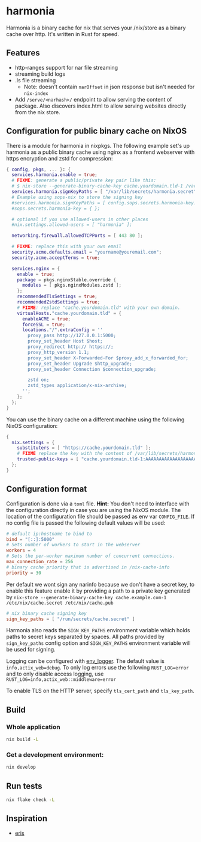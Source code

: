 # harmonia

Harmonia is a binary cache for nix that serves your /nix/store as a binary cache over http.
It's written in Rust for speed.

## Features

- http-ranges support for nar file streaming
- streaming build logs
- .ls file streaming
  - Note: doesn't contain `narOffset` in json response but isn't needed for
    `nix-index`
- Add `/serve/<narhash>/` endpoint to allow serving the content of package. 
  Also discovers index.html to allow serving websites directly from the nix store.

## Configuration for public binary cache on NixOS

There is a module for harmonia in nixpkgs.
The following example set's up harmonia as a public binary cache using
nginx as a frontend webserver with https encryption and zstd for compression:

```nix
{ config, pkgs, ... }: {
  services.harmonia.enable = true;
  # FIXME: generate a public/private key pair like this:
  # $ nix-store --generate-binary-cache-key cache.yourdomain.tld-1 /var/lib/secrets/harmonia.secret /var/lib/secrets/harmonia.pub
  services.harmonia.signKeyPaths = [ "/var/lib/secrets/harmonia.secret" ];
  # Example using sops-nix to store the signing key
  #services.harmonia.signKeyPaths = [ config.sops.secrets.harmonia-key.path ];
  #sops.secrets.harmonia-key = { };

  # optional if you use allowed-users in other places
  #nix.settings.allowed-users = [ "harmonia" ];

  networking.firewall.allowedTCPPorts = [ 443 80 ];

  # FIXME: replace this with your own email
  security.acme.defaults.email = "yourname@youremail.com";
  security.acme.acceptTerms = true;

  services.nginx = {
    enable = true;
    package = pkgs.nginxStable.override {
      modules = [ pkgs.nginxModules.zstd ];
    };
    recommendedTlsSettings = true;
    recommendedZstdSettings = true;
    # FIXME: replace "cache.yourdomain.tld" with your own domain.
    virtualHosts."cache.yourdomain.tld" = {
      enableACME = true;
      forceSSL = true;
      locations."/".extraConfig = ''
        proxy_pass http://127.0.0.1:5000;
        proxy_set_header Host $host;
        proxy_redirect http:// https://;
        proxy_http_version 1.1;
        proxy_set_header X-Forwarded-For $proxy_add_x_forwarded_for;
        proxy_set_header Upgrade $http_upgrade;
        proxy_set_header Connection $connection_upgrade;

        zstd on;
        zstd_types application/x-nix-archive;
      '';
    };
  };
}
```

You can use the binary cache on a different machine using the following NixOS configuration:

```nix
{
  nix.settings = {
    substituters = [ "https://cache.yourdomain.tld" ];
    # FIXME replace the key with the content of /var/lib/secrets/harmonia.pub
    trusted-public-keys = [ "cache.yourdomain.tld-1:AAAAAAAAAAAAAAAAAAAAAAAAAAAAAAAAAAAAAAAAAAA=" ];
  };
}
```

## Configuration format

Configuration is done via a `toml` file.
**Hint:** You don't need to interface with the configuration directly in case you are using the NixOS module.
The location of the configuration file should be passed as env var `CONFIG_FILE`. If no config file is passed the
following default values will be used:

```toml
# default ip:hostname to bind to
bind = "[::]:5000"
# Sets number of workers to start in the webserver
workers = 4
# Sets the per-worker maximum number of concurrent connections.
max_connection_rate = 256
# binary cache priority that is advertised in /nix-cache-info
priority = 30
```

Per default we wont sign any narinfo because we don't have a secret key, to
enable this feature enable it by providing a path to a private key generated by
`nix-store --generate-binary-cache-key cache.example.com-1 /etc/nix/cache.secret /etc/nix/cache.pub`

```toml
# nix binary cache signing key
sign_key_paths = [ "/run/secrets/cache.secret" ]
```

Harmonia also reads the `SIGN_KEY_PATHS` environment variable which holds paths to secret keys separated by spaces.
All paths provided by `sign_key_paths` config option and `SIGN_KEY_PATHS` environment variable will be used for signing.

Logging can be configured with
[env_logger](https://docs.rs/env_logger/latest/env_logger/). The default value
is `info,actix_web=debug`. To only log errors use the following
`RUST_LOG=error` and to only disable access logging, use
`RUST_LOG=info,actix_web::middleware=error`

To enable TLS on the HTTP server, specify `tls_cert_path` and `tls_key_path`.

## Build

### Whole application

```bash
nix build -L
```

### Get a development environment:

``` bash
nix develop
```

## Run tests

```bash
nix flake check -L
```


## Inspiration

- [eris](https://github.com/thoughtpolice/eris)
